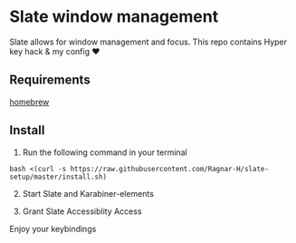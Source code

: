 # Slate window management

Slate allows for window management and focus.
This repo contains Hyper key hack & my config :heart:

## Requirements

[homebrew](https://brew.sh/)

## Install

1. Run the following command in your terminal

`bash <(curl -s https://raw.githubusercontent.com/Ragnar-H/slate-setup/master/install.sh)`

2. Start Slate and Karabiner-elements

3. Grant Slate Accessiblity Access

Enjoy your keybindings
